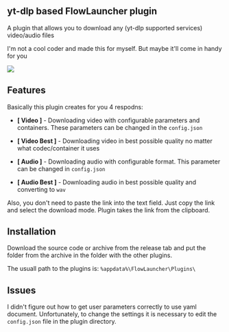 ## yt-dlp based FlowLauncher plugin
A plugin that allows you to download any (yt-dlp supported services) video/audio files

I'm not a cool coder and made this for myself. But maybe it'll come in handy for you

![](https://github.com/user-attachments/assets/94e6bd34-a6ea-4f0c-ac98-719dffc3d1f2)

## Features
Basically this plugin creates for you 4 respodns:

- **[ Video ]** - Downloading video with configurable parameters and containers. These parameters can be changed in the `config.json`

- **[ Video Best ]**  - Downloading video in best possible quality no matter what codec/container it uses

- **[ Audio ]** - Downloading audio with configurable format. This parameter can be changed in `config.json`

- **[ Audio Best ]** - Downloading audio in best possible quality and converting to `wav`

Also, you don't need to paste the link into the text field. Just copy the link and select the download mode. Plugin takes the link from the clipboard.

## Installation

Download the source code or archive from the release tab and put the folder from the archive in the folder with the other plugins.

The usuall path to the plugins is:
``
%appdata%\FlowLauncher\Plugins\
``

## Issues
I didn't figure out how to get user parameters correctly to use yaml document. Unfortunately, to change the settings it is necessary to edit the `config.json` file in the plugin directory.
